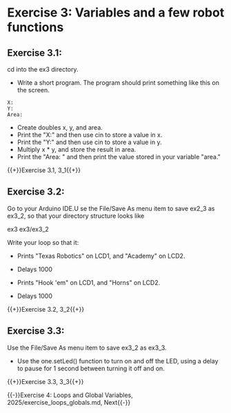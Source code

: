 # Exercise 3: Variables and a few robot functions


## Exercise 3.1:

cd into the ex3 directory.

- Write a short program. The program should print something like this on the screen.

```
X:
Y:
Area: 
```

- Create doubles x, y, and area.
- Print the "X:" and then use cin to store a value in x.
- Print the "Y:" and then use cin to store a value in y.
- Multiply x * y, and store the result in area.
- Print the "Area: " and then print the value stored in your variable "area."

{{+}}Exercise 3.1, 3_1{{+}}


## Exercise 3.2:

Go to your Arduino IDE.U se the File/Save As menu item to save ex2_3 as ex3_2, so that your directory structure looks like

ex3
ex3/ex3_2

Write your loop so that it:

- Prints "Texas Robotics" on LCD1, and "Academy" on LCD2.
- Delays 1000

- Prints "Hook 'em" on LCD1, and "Horns" on LCD2.
- Delays 1000

{{+}}Exercise 3.2, 3_2{{+}}


## Exercise 3.3:

Use the File/Save As menu item to save ex3_2 as ex3_3.

- Use the one.setLed() function to turn on and off the LED, using a delay to pause for 1 second between turning it off and on.

{{+}}Exercise 3.3, 3_3{{+}}

{{-}}Exercise 4: Loops and Global Variables, 2025/exercise_loops_globals.md, Next{{-}}